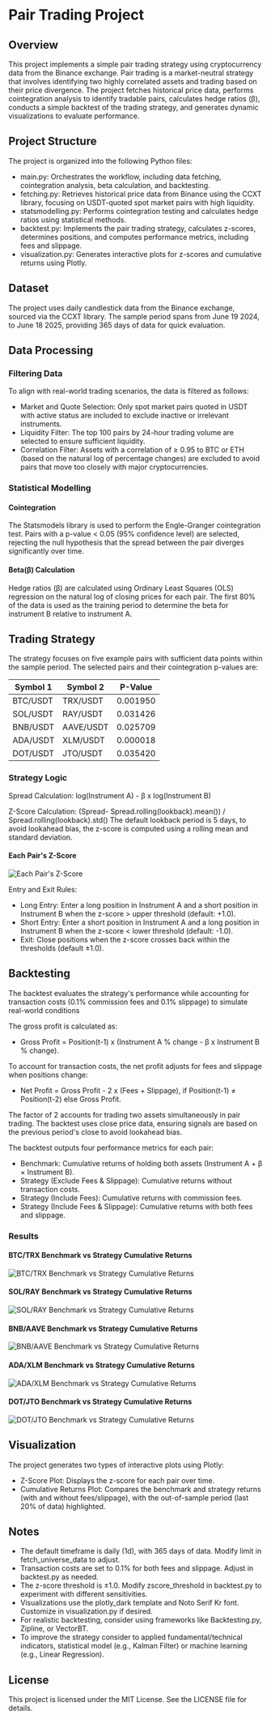 # Pair Trading Project

## Overview

This project implements a simple pair trading strategy using cryptocurrency data from the Binance exchange. Pair trading is a market-neutral strategy that involves identifying two highly correlated assets and trading based on their price divergence. The project fetches historical price data, performs cointegration analysis to identify tradable pairs, calculates hedge ratios (β), conducts a simple backtest of the trading strategy, and generates dynamic visualizations to evaluate performance.

## Project Structure

The project is organized into the following Python files:
- main.py: Orchestrates the workflow, including data fetching, cointegration analysis, beta calculation, and backtesting.
- fetching.py: Retrieves historical price data from Binance using the CCXT library, focusing on USDT-quoted spot market pairs with high liquidity.
- statsmodelling.py: Performs cointegration testing and calculates hedge ratios using statistical methods.
- backtest.py: Implements the pair trading strategy, calculates z-scores, determines positions, and computes performance metrics, including fees and slippage.
- visualization.py: Generates interactive plots for z-scores and cumulative returns using Plotly.

## Dataset

The project uses daily candlestick data from the Binance exchange, sourced via the CCXT library. The sample period spans from June 19 2024, to June 18 2025, providing 365 days of data for quick evaluation.

## Data Processing

### Filtering Data

To align with real-world trading scenarios, the data is filtered as follows:
- Market and Quote Selection: Only spot market pairs quoted in USDT with active status are included to exclude inactive or irrelevant instruments.
- Liquidity Filter: The top 100 pairs by 24-hour trading volume are selected to ensure sufficient liquidity.
- Correlation Filter: Assets with a correlation of ≥ 0.95 to BTC or ETH (based on the natural log of percentage changes) are excluded to avoid pairs that move too closely with major cryptocurrencies.

### Statistical Modelling

#### Cointegration

The Statsmodels library is used to perform the Engle-Granger cointegration test. Pairs with a p-value < 0.05 (95% confidence level) are selected, rejecting the null hypothesis that the spread between the pair diverges significantly over time.

#### Beta(β) Calculation

Hedge ratios (β) are calculated using Ordinary Least Squares (OLS) regression on the natural log of closing prices for each pair. The first 80% of the data is used as the training period to determine the beta for instrument B relative to instrument A.

## Trading Strategy

The strategy focuses on five example pairs with sufficient data points within the sample period. The selected pairs and their cointegration p-values are:

| Symbol 1 | Symbol 2 | P-Value |
| --- | --- | --- |
| BTC/USDT | TRX/USDT | 0.001950 |
| SOL/USDT | RAY/USDT | 0.031426 |
| BNB/USDT | AAVE/USDT | 0.025709 |
| ADA/USDT | XLM/USDT | 0.000018 |
| DOT/USDT | JTO/USDT | 0.035420 |

### Strategy Logic

Spread Calculation: log(Instrument A) - β x log(Instrument B)

Z-Score Calculation: (Spread- Spread.rolling(lookback).mean()) / Spread.rolling(lookback).std()
The default lookback period is 5 days, to avoid lookahead bias, the z-score is computed using a rolling mean and standard deviation.

#### Each Pair's Z-Score
![Each Pair's Z-Score](https://github.com/alohalio/PairTrading/blob/main/pics/zscore.png)

Entry and Exit Rules:
- Long Entry: Enter a long position in Instrument A and a short position in Instrument B when the z-score > upper threshold (default: +1.0).
- Short Entry: Enter a short position in Instrument A and a long position in Instrument B when the z-score < lower threshold (default: -1.0).
- Exit: Close positions when the z-score crosses back within the thresholds (default ±1.0).

## Backtesting

The backtest evaluates the strategy's performance while accounting for transaction costs (0.1% commission fees and 0.1% slippage) to simulate real-world conditions

The gross profit is calculated as:
- Gross Profit = Position(t-1) x (Instrument A % change - β x Instrument B % change).

To account for transaction costs, the net profit adjusts for fees and slippage when positions change:
- Net Profit = Gross Profit - 2 x (Fees + Slippage), if Position(t-1) ≠ Position(t-2) else Gross Profit.

The factor of 2 accounts for trading two assets simultaneously in pair trading. The backtest uses close price data, ensuring signals are based on the previous period's close to avoid lookahead bias.

The backtest outputs four performance metrics for each pair:
- Benchmark: Cumulative returns of holding both assets (Instrument A + β × Instrument B).
- Strategy (Exclude Fees & Slippage): Cumulative returns without transaction costs.
- Strategy (Include Fees): Cumulative returns with commission fees.
- Strategy (Include Fees & Slippage): Cumulative returns with both fees and slippage.

### Results

#### BTC/TRX Benchmark vs Strategy Cumulative Returns
![BTC/TRX Benchmark vs Strategy Cumulative Returns](https://github.com/alohalio/PairTrading/blob/main/pics/btc_trx.png)

#### SOL/RAY Benchmark vs Strategy Cumulative Returns
![SOL/RAY Benchmark vs Strategy Cumulative Returns](https://github.com/alohalio/PairTrading/blob/main/pics/sol_ray.png)

#### BNB/AAVE Benchmark vs Strategy Cumulative Returns
![BNB/AAVE Benchmark vs Strategy Cumulative Returns](https://github.com/alohalio/PairTrading/blob/main/pics/bnb_aave.png)

#### ADA/XLM Benchmark vs Strategy Cumulative Returns
![ADA/XLM Benchmark vs Strategy Cumulative Returns](https://github.com/alohalio/PairTrading/blob/main/pics/ada_xlm.png)

#### DOT/JTO Benchmark vs Strategy Cumulative Returns
![DOT/JTO Benchmark vs Strategy Cumulative Returns](https://github.com/alohalio/PairTrading/blob/main/pics/dot_jto.png)

## Visualization

The project generates two types of interactive plots using Plotly:
- Z-Score Plot: Displays the z-score for each pair over time.
- Cumulative Returns Plot: Compares the benchmark and strategy returns (with and without fees/slippage), with the out-of-sample period (last 20% of data) highlighted.

## Notes
- The default timeframe is daily (1d), with 365 days of data. Modify limit in fetch_universe_data to adjust.
- Transaction costs are set to 0.1% for both fees and slippage. Adjust in backtest.py as needed.
- The z-score threshold is ±1.0. Modify zscore_threshold in backtest.py to experiment with different sensitivities.
- Visualizations use the plotly_dark template and Noto Serif Kr font. Customize in visualization.py if desired.
- For realistic backtesting, consider using frameworks like Backtesting.py, Zipline, or VectorBT.
- To improve the strategy consider to applied fundamental/technical indicators, statistical model (e.g., Kalman Filter) or machine learning (e.g., Linear Regression).

## License
This project is licensed under the MIT License. See the LICENSE file for details.